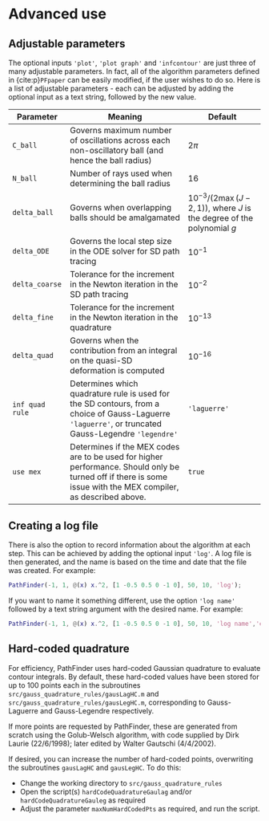# Advanced use

## Adjustable parameters

The optional inputs `'plot'`, `'plot graph'` and `'infcontour'` are just three of many adjustable parameters. In fact, all of the algorithm parameters defined in {cite:p}`PFpaper` can be easily modified, if the user wishes to do so. Here is a list of adjustable parameters - each can be adjusted by adding the optional input as a text string, followed by the new value.

|  Parameter |  Meaning |  Default | 
|---|---|---|
|  ```C_ball``` | Governs maximum number of oscillations across each non-oscillatory ball (and hence the ball radius)  |  $2\pi$ |
```N_ball```| Number of rays used when determining the ball radius |  16 |
|```delta_ball```|  Governs when overlapping balls should be amalgamated |  $10^{-3}/(2\max(J-2,1))$, where $J$ is the degree of the polynomial $g$ | 
```delta_ODE```|  Governs the local step size in the ODE solver for SD path tracing | $10^{-1}$ | 
```delta_coarse```|  Tolerance for the increment in the Newton iteration in the SD path tracing | $10^{-2}$   | 
```delta_fine```|  Tolerance for the increment in the Newton iteration in the quadrature | $10^{-13}$  | 
```delta_quad```|  Governs when the contribution from an integral on the quasi-SD deformation is computed | $10^{-16}$  | 
```inf quad rule```|  Determines which quadrature rule is used for the SD contours, from a choice of Gauss-Laguerre ```'laguerre'```, or truncated Gauss-Legendre ```'legendre'``` |  ```'laguerre'``` |
`use mex` | Determines if the MEX codes are to be used for higher performance. Should only be turned off if there is some issue with the MEX compiler, as described above.| `true` |

## Creating a log file

There is also the option to record information about the algorithm at each step. This can be achieved by adding the optional input `'log'`. A log file is then generated, and the name is based on the time and date that the file was created. For example:
```matlab
PathFinder(-1, 1, @(x) x.^2, [1 -0.5 0.5 0 -1 0], 50, 10, 'log');
```


If you want to name it something different, use the option `'log name'` followed by a text string argument with the desired name. For example:
```matlab
PathFinder(-1, 1, @(x) x.^2, [1 -0.5 0.5 0 -1 0], 50, 10, 'log name','el_murad');
```

## Hard-coded quadrature

For efficiency, PathFinder uses hard-coded Gaussian quadrature to evaluate contour integrals. By default, these hard-coded values have been stored for up to 100 points each in the subroutines `src/gauss_quadrature_rules/gausLagHC.m` and `src/gauss_quadrature_rules/gausLegHC.m`, corresponding to Gauss-Laguerre and Gauss-Legendre respectively.

If more points are requested by PathFinder, these are generated from scratch using the Golub-Welsch algorithm, with code supplied by Dirk Laurie (22/6/1998); later edited by Walter Gautschi (4/4/2002).

If desired, you can increase the number of hard-coded points, overwriting the subroutines `gausLagHC` and `gausLegHC`. To do this:
* Change the working directory to `src/gauss_quadrature_rules`
* Open the script(s) `hardCodeQuadratureGaulag` and/or `hardCodeQuadratureGauleg` as required
* Adjust the parameter `maxNumHardCodedPts` as required, and run the script.